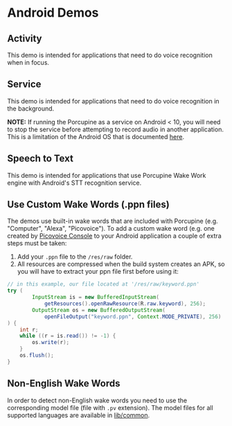 # Android Demos

## Activity

This demo is intended for applications that need to do voice recognition when in focus.

## Service

This demo is intended for applications that need to do voice recognition in the background.

**NOTE:** If running the Porcupine as a service on Android < 10, you will need to stop the service before attempting to record audio in another application. This is a limitation of the Android OS that is documented [here](https://developer.android.com/guide/topics/media/sharing-audio-input).

## Speech to Text

This demo is intended for applications that use Porcupine Wake Work engine with Android's STT recognition service.

## Use Custom Wake Words (.ppn files)

The demos use built-in wake words that are included with Porcupine (e.g. "Computer", "Alexa", "Picovoice"). To add a custom wake word (e.g. one created by [Picovoice Console](https://picovoice.ai/console/) to your Android application a couple of extra steps must be taken:

1. Add your `.ppn` file to the `/res/raw` folder.
1. All resources are compressed when the build system creates an APK, so you will have to extract your ppn file first before using it:

```java
// in this example, our file located at '/res/raw/keyword.ppn'
try (
        InputStream is = new BufferedInputStream(
            getResources().openRawResource(R.raw.keyword), 256);
        OutputStream os = new BufferedOutputStream(
            openFileOutput("keyword.ppn", Context.MODE_PRIVATE), 256)
) {
    int r;
    while ((r = is.read()) != -1) {
        os.write(r);
    }
    os.flush();
}
```

## Non-English Wake Words

In order to detect non-English wake words you need to use the corresponding model file (file with `.pv` extension). The model files for all supported languages are available in [lib/common](/lib/common).
